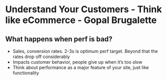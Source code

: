 # Understand Your Customers - Think like eCommerce - Gopal Brugalette

## What happens when perf is bad?
- Sales, conversion rates. 2-3s is optimum perf target. Beyond that the rates drop off considerably
- Impacts customer behavior, people give up when it’s too slow
- Think about performance as a major feature of your site, just like functionality
